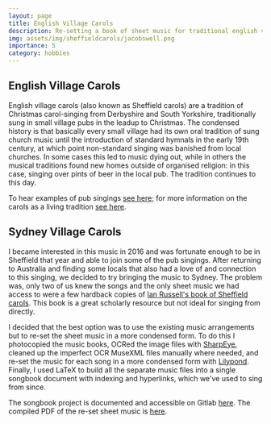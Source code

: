 ```yaml
---
layout: page
title: English Village Carols
description: Re-setting a book of sheet music for traditional english village carols
img: assets/img/sheffieldcarols/jacobswell.png
importance: 5
category: hobbies
---
```


## English Village Carols

English village carols (also known as Sheffield carols) are a tradition of Christmas carol-singing from Derbyshire and South Yorkshire, traditionally sung in small village pubs in the leadup to Christmas. The condensed history is that basically every small village had its own oral tradition of sung church music until the introduction of standard hymnals in the early 19th century, at which point non-standard singing was banished from local churches. In some cases this led to music dying out, while in others the musical traditions found new homes outside of organised religion: in this case, singing over pints of beer in the local pub. The tradition continues to this day.

To hear examples of pub singings [see here](https://open.spotify.com/album/2BwmzH07RS0WWivL3awASB); for more information on the carols as a living tradition [see here](http://www.villagecarols.org.uk/).

## Sydney Village Carols

I became interested in this music in 2016 and was fortunate enough to be in Sheffield that year and able to join some of the pub singings. After returning to Australia and finding some locals that also had a love of and connection to this singing, we decided to try bringing the music to Sydney. The problem was, only two of us knew the songs and the only sheet music we had access to were a few hardback copies of [Ian Russell's book of Sheffield carols](http://www.villagecarols.org.uk/publications/sheffield-book.html). This book is a great scholarly resource but not ideal for singing from directly.

I decided that the best option was to use the existing music arrangements but to re-set the sheet music in a more condensed form. To do this I photocopied the music books, OCRed the image files with [SharpEye](http://visiv.co.uk/about.htm), cleaned up the imperfect OCR MuseXML files manually where needed, and re-set the music for each song in a more condensed form with [Lilypond](https://lilypond.org/). Finally, I used LaTeX to build all the separate music files into a single songbook document with indexing and hyperlinks, which we've used to sing from since.

The songbook project is documented and accessible on Gitlab [here](https://gitlab.com/tscmacdonald/sydney-village-carols/). The compiled PDF of the re-set sheet music is [here](Sydney_Village_Carols.pdf).